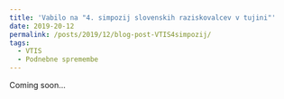 ```yaml
---
title: 'Vabilo na "4. simpozij slovenskih raziskovalcev v tujini"'
date: 2019-20-12
permalink: /posts/2019/12/blog-post-VTIS4simpozij/
tags:
  - VTIS
  - Podnebne spremembe
---
```


Coming soon...
